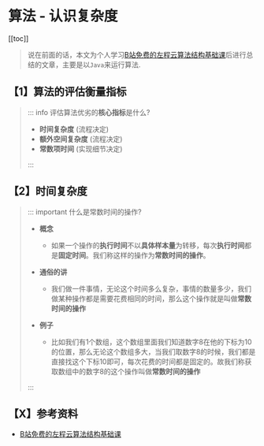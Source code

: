 # 算法 - 认识复杂度

[[toc]]

> 说在前面的话，本文为个人学习[B站免费的左程云算法结构基础课](https://www.bilibili.com/video/BV1Ef4y1T7Qi/?spm_id_from=333.788.recommend_more_video.1&vd_source=65c7f6924d2d8ba5fa0d4c448818e08a)后进行总结的文章，主要是以`Java`来运行算法.

## 【1】算法的评估衡量指标

> ::: info 评估算法优劣的<b>核心指标</b>是什么?
>
> -  <b>时间复杂度</b> (流程决定)
> - <b>额外空间复杂度</b> (流程决定)
> - <b>常数项时间</b> (实现细节决定)
>
> :::

## 【2】时间复杂度

> ::: important 什么是常数时间的操作?
>
> - <b>概念</b>
>   - 如果一个操作的<b>执行时间</b>不以<b>具体样本量</b>为转移，每次<b>执行时间</b>都是<b>固定时间</b>。我们称这样的操作为<b>常数时间的操作</b>。
> - <b>通俗的讲</b>
>   - 我们做一件事情，无论这个时间多么复杂，事情的数量多少，我们做某种操作都是需要花费相同的时间，那么这个操作就是叫做<b>常数时间的操作</b>
>
> - <b>例子</b>
>   - 比如我们有1个数组，这个数组里面我们知道数字8在他的下标为10的位置，那么无论这个数组多大，当我们取数字8的时候，我们都是直接找这个下标10即可，每次花费的时间都是固定的。故我们称获取数组中的数字8的这个操作叫做<b>常数时间的操作</b>
>
> :::



## 【X】参考资料

- [B站免费的左程云算法结构基础课](https://www.bilibili.com/video/BV1Ef4y1T7Qi/?spm_id_from=333.788.recommend_more_video.1&vd_source=65c7f6924d2d8ba5fa0d4c448818e08a)